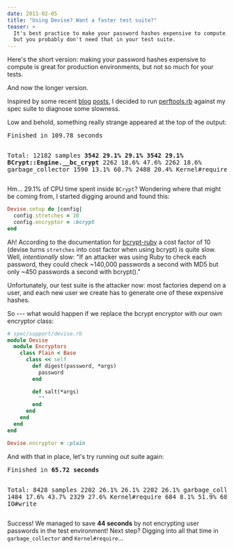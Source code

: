 ```yaml
---
date: 2011-02-05
title: "Using Devise? Want a faster test suite?"
teaser: >
  It's best practice to make your password hashes expensive to compute,
  but you probably don't need that in your test suite.
---
```


Here's the short version: making your password hashes expensive to compute is
great for production environments, but not so much for your tests.

And now the longer version.

Inspired by some recent
[blog](http://37signals.com/svn/posts/2742-the-road-to-faster-tests)
[posts](http://blog.carbonfive.com/2011/02/02/crank-your-specs/), I decided to
run [perftools.rb](https://github.com/tmm1/perftools.rb/) against my spec suite
to diagnose some slowness.

Low and behold, something really strange appeared at the top of the output:

<div class="highlight">
<pre>
Finished in 109.78 seconds

Total: 12182 samples
    <strong>3542 29.1% 29.1%    3542 29.1% BCrypt::Engine.__bc_crypt</strong>
    2262  18.6%  47.6%     2262  18.6% garbage_collector
    1590  13.1%  60.7%     2488  20.4% Kernel#require
</pre>
</div>

Hm... 29.1% of CPU time spent inside `BCrypt`? Wondering where that might be
coming from, I started digging around and found this:

```ruby
Devise.setup do |config|
  config.stretches = 10
  config.encryptor = :bcrypt
end
```

Ah! According to the documentation for
[bcrypt-ruby](https://github.com/brianmario/bcrypt-ruby) a cost factor of 10
(devise turns `stretches` into cost factor when using bcrypt) is quite slow.
Well, *intentionally* slow: "If an attacker was using Ruby to check each
password, they could check ~140,000 passwords a second with MD5 but only ~450
passwords a second with bcrypt()."

Unfortunately, our test suite is the attacker now: most factories depend on a
user, and each new user we create has to generate one of these expensive
hashes.

So --- what would happen if we replace the bcrypt encryptor with our own
encryptor class:

```ruby
# spec/support/devise.rb
module Devise
  module Encryptors
    class Plain < Base
      class << self
        def digest(password, *args)
          password
        end

        def salt(*args)
          ""
        end
      end
    end
  end
end

Devise.encryptor = :plain
```

And with that in place, let's try running out suite again:

<div class="highlight">
<pre>
Finished in <strong>65.72 seconds</strong>

Total: 8428 samples
    2202  26.1%  26.1%     2202  26.1% garbage_collector
    1484  17.6%  43.7%     2329  27.6% Kernel#require
     684   8.1%  51.9%      684   8.1% IO#write
</pre>
</div>

Success! We managed to save __44 seconds__ by not encrypting user passwords in
the test environment! Next step? Digging into all that time in
`garbage_collector` and `Kernel#require`...
